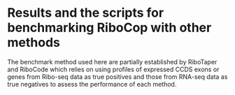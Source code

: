 # Results and the scripts for benchmarking RiboCop with other methods

The benchmark method used here are partially established by RiboTaper and RiboCode which relies on using profiles of expressed CCDS exons or genes from Ribo-seq data as true positives and those from RNA-seq data as true negatives to assess the performance of each method.
